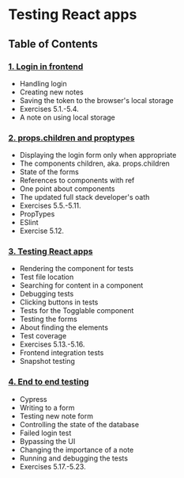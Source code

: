 # Testing React apps

## Table of Contents
### [1. Login in frontend](./1-Login-in-frontend.md)
- Handling login
- Creating new notes
- Saving the token to the browser's local storage
- Exercises 5.1.-5.4.
- A note on using local storage
  
### [2. props.children and proptypes](./2-props.children-and-proptypes.md)
- Displaying the login form only when appropriate
- The components children, aka. props.children
- State of the forms
- References to components with ref
- One point about components
- The updated full stack developer's oath
- Exercises 5.5.-5.11.
- PropTypes
- ESlint
- Exercise 5.12.

### [3. Testing React apps](./3-Testing-React-apps.md)
- Rendering the component for tests
- Test file location
- Searching for content in a component
- Debugging tests
- Clicking buttons in tests
- Tests for the Togglable component
- Testing the forms
- About finding the elements
- Test coverage
- Exercises 5.13.-5.16.
- Frontend integration tests
- Snapshot testing
  
### [4. End to end testing](./4-End-to-end-testing.md)
- Cypress
- Writing to a form
- Testing new note form
- Controlling the state of the database
- Failed login test
- Bypassing the UI
- Changing the importance of a note
- Running and debugging the tests
- Exercises 5.17.-5.23.
